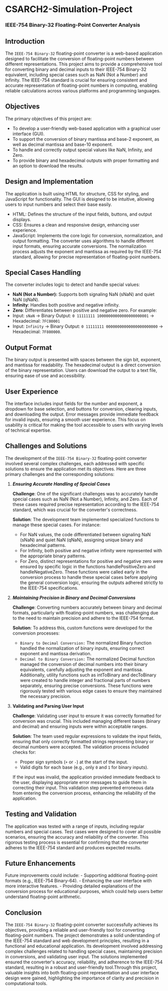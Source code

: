 # CSARCH2-Simulation-Project
### IEEE-754 Binary-32 Floating-Point Converter Analysis
## Introduction
The `IEEE-754 Binary-32` floating-point converter is a web-based application designed to facilitate the conversion of floating-point numbers between different representations. This project aims to provide a comprehensive tool for converting binary and decimal inputs to their IEEE-754 Binary-32 equivalent, including special cases such as NaN (Not a Number) and Infinity. The IEEE-754 standard is crucial for ensuring consistent and accurate representation of floating-point numbers in computing, enabling reliable calculations across various platforms and programming languages.


## Objectives
The primary objectives of this project are:
  - To develop a user-friendly web-based application with a graphical user interface (GUI).
  - To support the conversion of binary mantissa and base-2 exponent, as well as decimal mantissa and base-10 exponent.
  - To handle and correctly output special values like NaN, Infinity, and Zero.
  - To provide binary and hexadecimal outputs with proper formatting and an option to download the results.
  

## Design and Implementation
The application is built using HTML for structure, CSS for styling, and JavaScript for functionality. The GUI is designed to be intuitive, allowing users to input numbers and select their base easily.
  - HTML: Defines the structure of the input fields, buttons, and output displays.
  - CSS: Ensures a clean and responsive design, enhancing user experience.
  - JavaScript: Implements the core logic for conversion, normalization, and output formatting.
The converter uses algorithms to handle different input formats, ensuring accurate conversions. The normalization process adjusts the exponent and mantissa as required by the IEEE-754 standard, allowing for precise representation of floating-point numbers.


## Special Cases Handling
The converter includes logic to detect and handle special values:
  - **NaN (Not a Number):** Supports both signaling NaN (sNaN) and quiet NaN (qNaN).
  - **Infinity**: Handles both positive and negative infinity.
  - **Zero**: Differentiates between positive and negative zero.
For example:
  - Input: `sNaN` → Binary Output: `0 11111111 10000000000000000000001` → Hexadecimal: `7FC00001`
  - Input: `Infinity` → Binary Output: `0 11111111 00000000000000000000000` → Hexadecimal: `7F800000`.
  

## Output Format
  The binary output is presented with spaces between the sign bit, exponent, and mantissa for readability. The hexadecimal output is a direct conversion of the binary representation. Users can download the output to a text file, ensuring ease of use and accessibility.
## User Experience
  The interface includes input fields for the number and exponent, a dropdown for base selection, and buttons for conversion, clearing inputs, and downloading the output. Error messages provide immediate feedback for invalid inputs, ensuring a smooth user experience. This focus on usability is critical for making the tool accessible to users with varying levels of technical expertise.
## Challenges and Solutions

The development of the `IEEE-754 Binary-32` floating-point converter involved several complex challenges, each addressed with specific solutions to ensure the application met its objectives. Here are three primary challenges and the corresponding solutions:

1. _**Ensuring Accurate Handling of Special Cases**_

    **Challenge**: One of the significant challenges was to accurately handle special cases such as NaN (Not a Number), Infinity, and Zero. Each of these cases required precise representation according to the IEEE-754 standard, which was crucial for the converter's correctness.

    **Solution**: The development team implemented specialized functions to manage these special cases. For instance:
      - For NaN values, the code differentiated between signaling NaN (sNaN) and quiet NaN (qNaN), assigning unique binary and hexadecimal patterns.
      - For Infinity, both positive and negative infinity were represented with the appropriate binary patterns.
      - For Zero, distinct representations for positive and negative zero were ensured by specific logic in the functions handlePositiveZero and handleNegativeZero.
  These functions were called early in the conversion process to handle these special cases before applying the general conversion logic, ensuring the outputs adhered strictly to the IEEE-754 specifications.

2. _**Maintaining Precision in Binary and Decimal Conversions**_

    **Challenge**: Converting numbers accurately between binary and decimal formats, particularly with floating-point numbers, was challenging due to the need to maintain precision and adhere to the IEEE-754 format.

    **Solution**: To address this, custom functions were developed for the conversion processes:
    - `Binary to Decimal Conversion:` The normalized Binary function handled the normalization of binary inputs, ensuring correct exponent and mantissa derivation.
    - `Decimal to Binary Conversion:` The normalized Decimal function managed the conversion of decimal numbers into their binary equivalents, carefully adjusting the exponent and mantissa.
    Additionally, utility functions such as intToBinary and decToBinary were created to handle integer and fractional parts of numbers separately, ensuring precise conversions. These functions were rigorously tested with various edge cases to ensure they maintained the necessary precision.

3. **Validating and Parsing User Input**

    **Challenge**: Validating user input to ensure it was correctly formatted for conversion was crucial. This included managing different bases (binary and decimal) and ensuring inputs were within acceptable ranges.

    **Solution**: The team used regular expressions to validate the input fields, ensuring that only correctly formatted strings representing binary or decimal numbers were accepted. The validation process included checks for:
      - Proper sign symbols (`+` or `-`) at the start of the input.
      - Valid digits for each base (e.g., only `0` and `1` for binary inputs).

    If the input was invalid, the application provided immediate feedback to the user, displaying appropriate error messages to guide them in correcting their input. This validation step prevented erroneous data from entering the conversion process, enhancing the reliability of the application.


## Testing and Validation
  The application was tested with a range of inputs, including regular numbers and special cases. Test cases were designed to cover all possible scenarios, ensuring the accuracy and reliability of the converter. This rigorous testing process is essential for confirming that the converter adheres to the IEEE-754 standard and produces expected results.
## Future Enhancements
  Future improvements could include:
    - Supporting additional floating-point formats (e.g., IEEE-754 Binary-64).
    - Enhancing the user interface with more interactive features.
    - Providing detailed explanations of the conversion process for educational purposes, which could help users better understand floating-point arithmetic.
## Conclusion
  The `IEEE-754 Binary-32` floating-point converter successfully achieves its objectives, providing a reliable and user-friendly tool for converting floating-point numbers. The project demonstrates a solid understanding of the IEEE-754 standard and web development principles, resulting in a functional and educational application. Its development involved addressing complex challenges related to handling special cases, maintaining precision in conversions, and validating user input. The solutions implemented ensured the converter's accuracy, reliability, and adherence to the IEEE-754 standard, resulting in a robust and user-friendly tool.Through this project, valuable insights into both floating-point representation and user interface design were gained, highlighting the importance of clarity and precision in computational tools.
